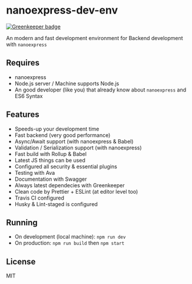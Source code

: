 # nanoexpress-dev-env

[![Greenkeeper badge](https://badges.greenkeeper.io/dalisoft/nanoexpress-dev-env.svg)](https://greenkeeper.io/)

An modern and fast development environment for Backend development with `nanoexpress`

## Requires

- nanoexpress
- Node.js server / Machine supports Node.js
- An good developer (like you) that already know about `nanoexpress` and ES6 Syntax

## Features

- Speeds-up your development time
- Fast backend (very good performance)
- Async/Await support (with nanoexpress & Babel)
- Validation / Serialization support (with nanoexpress)
- Fast build with Rollup & Babel
- Latest JS things can be used
- Configured all security & essential plugins
- Testing with Ava
- Documentation with Swagger
- Always latest dependecies with Greenkeeper
- Clean code by Prettier + ESLint (at editor level too)
- Travis CI configured
- Husky & Lint-staged is configured

## Running

- On development (local machine): `npm run dev`
- On production: `npm run build` then `npm start`

## License

MIT
